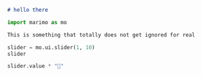 <div>
<marimo-iframe>

```md
# hello there
```

```python
import marimo as mo
```

```md
This is something that totally does not get ignored for real
```

```python
slider = mo.ui.slider(1, 10)
slider
```

```python
slider.value * "🍃"
```
</marimo-iframe>
</div>

<script>
    let buttonSettings = {
  elements: ['pre'],
  title: 'Open code in an interactive playground',
  position: 'absolute',
  top: '0.5rem',
  right: '0.5rem',
  border: 'none',
  borderRadius: '4px',
  padding: '4px 8px',
  margin: '-4px 22px',
  cursor: 'pointer',
  zIndex: '10',
  filter: 'grayscale(100%)',
  icon: '<img src="https://cms.marimo.io/icons/favicon.svg" alt="icon" width="20" height="20">',
  url: 'https://marimo.app',
  paramName: 'code'
};

let iframeSettings = {
  elements: ['pre'],
  height: '400px',
  width: '100%',
  border: '1px solid #ddd',
  borderRadius: '4px',
  margin: '1rem 0',
  showCode: 'true',
  url: 'https://marimo.app',
  paramName: 'code'
};

/**
 * Configure interactive buttons for code blocks that open the code in a Marimo playground
 *
 * @param {Object} settings - Button customization options
 * @param {string[]} [settings.elements=['pre', 'div.highlight'] - CSS selectors for elements to add buttons to. Default: ['pre', 'div.highlight']
 * @param {string} [settings.title='Open code in an interactive playground'] - Button tooltip text
 * @param {string} [settings.position='absolute'] - CSS position property
 * @param {string} [settings.top='0.5rem'] - Distance from top of container
 * @param {string} [settings.right='0.5rem'] - Distance from right of container
 * @param {string} [settings.border='none'] - Button border style
 * @param {string} [settings.borderRadius='4px'] - Button corner radius
 * @param {string} [settings.padding='4px 8px'] - Button padding
 * @param {string} [settings.margin='-4px 22px'] - Button margin
 * @param {string} [settings.cursor='pointer'] - Mouse cursor style on hover
 * @param {string} [settings.zIndex='10'] - Button stacking order
 * @param {string} [settings.filter='grayscale(100%)'] - Default filter applied to button
 * @param {string} [settings.icon='<img src="https://cms.marimo.io/icons/favicon.svg" alt="icon" width="20" height="20">'] - HTML content for the button
 * @param {string} [settings.url='https://marimo.app'] - Base URL for the Marimo instance
 * @param {string} [settings.paramName='code'] - Query parameter name for the code
 */
function configureMarimoButtons(settings = {}) {
  buttonSettings = { ...buttonSettings, ...settings };
}

/**
 * Configure marimo iframes
 *
 * @param {Object} settings - Iframe customization options
 * @param {string[]} [settings.elements=['pre', 'div.highlight'] - CSS selectors for elements to add buttons to. Default: ['pre', 'div.highlight']
 * @param {string} [settings.height='400px'] - Height of the iframe
 * @param {string} [settings.width='100%'] - Width of the iframe
 * @param {string} [settings.border='1px solid #ddd'] - Border style of the iframe
 * @param {string} [settings.borderRadius='4px'] - Corner radius of the iframe
 * @param {string} [settings.margin='1rem 0'] - Margin around the iframe
 * @param {string} [settings.showCode='true'] - Whether to show the notebook's code
 * @param {string} [settings.url='https://marimo.app'] - Base URL for the Marimo instance
 * @param {string} [settings.paramName='code'] - Query parameter name for the code
 */
function configureMarimoIframes(settings = {}) {
  iframeSettings = { ...iframeSettings, ...settings };
}

function generateCell(code, classNames) {
  const language = classNames.find(className => className.startsWith('language-'));
  if (language && (language.includes('py'))){
    return `@app.cell
def _():
${code.split('\n').map(line => '    ' + line).join('\n')}
`;
}
    if (language && (language.includes('md'))){
    return `@app.cell(hide_code=True)
def _():
    mo.md("""
${code.split('\n').map(line => '    ' + line).join('\n')}
    """)
`;
}
}

function generateNotebook(cells) {
  return `import marimo

app = marimo.App()

${cells}
`;
}

/**
 * Helper to override settings using data attributes.
 * It takes an element and a settings object and returns a new configuration,
 * where any data-* attribute (e.g. data-title or data-elements) on the element
 * will override the corresponding property in the settings.
 */
function overrideSettingsWithDataAttributes(element, settings) {
  const config = { ...settings };
  for (const key in element.dataset) {
    let value = element.dataset[key];
    // If key is "elements", assume a comma-separated list.
    if (key.toLowerCase() === "elements") {
      value = value.split(',').map(s => s.trim());
    }
    config[key] = value;
  }
  return config;
}

function createButton(codeElement, config = buttonSettings) {
  const button = document.createElement('button');
  button.className = 'url-copy-button';
  button.title = config.title;
  button.style.position = config.position;
  button.style.top = config.top;
  button.style.right = config.right;
  button.style.border = config.border;
  button.style.borderRadius = config.borderRadius;
  button.style.padding = config.padding;
  button.style.margin = config.margin;
  button.style.cursor = config.cursor;
  button.style.zIndex = config.zIndex;
  button.style.filter = config.filter;
  button.innerHTML = config.icon;

  button.addEventListener("mouseover", function() {
    button.style.filter = "grayscale(0%)";
  });
  button.addEventListener("mouseout", function() {
    button.style.filter = config.filter;
  });
  button.addEventListener('click', function(e) {
    e.preventDefault();
    const code = generateNotebook(generateCell(codeElement.textContent));
    const encodedCode = encodeURIComponent(code);
    const url = `${config.url}?${config.paramName}=${encodedCode}`;
    window.open(url, '_blank');
  });

  return button;
}

/**
 * Adds interactive buttons to code blocks that open the code in a Marimo playground.
 * This uses any data attributes on <marimo-button> to override defaults.
 */
document.addEventListener("DOMContentLoaded", function() {
  document.querySelectorAll('script[type="text/x-marimo-snippets-config"]').forEach(script => {
    eval(script.textContent);
  });

  const buttons = document.querySelectorAll('marimo-button');
  buttons.forEach(button => {
    // Merge data attribute config with global buttonSettings.
    const buttonConfig = overrideSettingsWithDataAttributes(button, buttonSettings);
    const preElement = button.querySelector(buttonConfig.elements.join(","));
    if (!preElement) {
      return;
    }
    // Ensure the pre element has a relative position for button placement.
    if (getComputedStyle(preElement).position === 'static') {
      preElement.style.position = 'relative';
    }
    preElement.appendChild(createButton(preElement, buttonConfig));
  });
});

/**
 * Replaces code blocks with inline marimo notebooks.
 * This uses any data attributes on <marimo-iframe> to override defaults.
 */
document.addEventListener("DOMContentLoaded", function() {
  const marimoFrames = document.querySelectorAll("marimo-iframe");
  marimoFrames.forEach(marimoFrame => {
    // Merge data attribute config with global iframeSettings.
    const iframeConfig = overrideSettingsWithDataAttributes(marimoFrame, iframeSettings);
    const preElements = marimoFrame.querySelectorAll(iframeConfig.elements);
    if (preElements.length === 0) {
      return;
    }
    console.log(preElements);
    const cells = Array.from(preElements).map((element) => {
      const classNames = element.children[0].classList.value.split(/\s+/);
      console.log(element.textContent, classNames);
      return generateCell(element.textContent, classNames);
    });

    const code = generateNotebook(cells.join("\n"));

    const iframe = document.createElement('iframe');
    iframe.style.height = iframeConfig.height;
    iframe.style.width = iframeConfig.width;
    iframe.style.border = iframeConfig.border;
    iframe.style.borderRadius = iframeConfig.borderRadius;
    iframe.style.margin = iframeConfig.margin;

    const encodedCode = encodeURIComponent(code);
    console.log(encodedCode);
    console.log(code);
    const mode = iframeConfig.showCode === 'false' ? 'read' : 'edit';
    const url = `${iframeConfig.url}?${iframeConfig.paramName}=${encodedCode}&embed=true&show-chrome=false&mode=${mode}&show-code=${iframeConfig.showCode}`;
    iframe.src = url;
    marimoFrame.replaceWith(iframe);
  });
});

</script>
